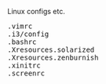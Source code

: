Linux configs etc.
<pre>
.vimrc
.i3/config
.bashrc
.Xresources.solarized
.Xresources.zenburnish
.xinitrc
.screenrc
</pre>
